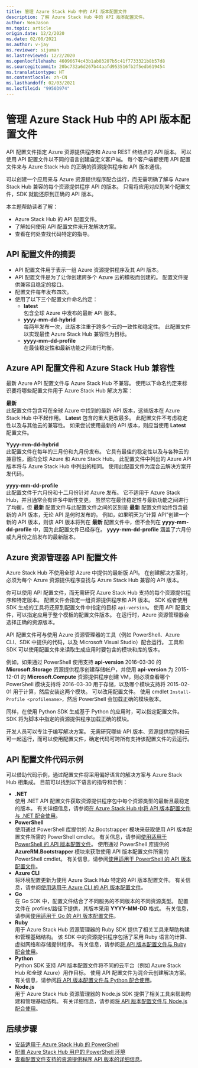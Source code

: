 ```yaml
---
title: 管理 Azure Stack Hub 中的 API 版本配置文件
description: 了解 Azure Stack Hub 中的 API 版本配置文件。
author: WenJason
ms.topic: article
origin.date: 12/2/2020
ms.date: 02/08/2021
ms.author: v-jay
ms.reviewer: sijuman
ms.lastreviewed: 12/2/2020
ms.openlocfilehash: 46096674c43b1ab03207b5c41f7733321b8b57d8
ms.sourcegitcommit: 20bc732a6d267b44aafd953516fb2f5edb619454
ms.translationtype: HT
ms.contentlocale: zh-CN
ms.lasthandoff: 02/03/2021
ms.locfileid: "99503974"
---
```

# <a name="manage-api-version-profiles-in-azure-stack-hub"></a>管理 Azure Stack Hub 中的 API 版本配置文件

API 配置文件指定 Azure 资源提供程序和 Azure REST 终结点的 API 版本。 可以使用 API 配置文件以不同的语言创建自定义客户端。 每个客户端都使用 API 配置文件来与 Azure Stack Hub 的正确的资源提供程序和 API 版本通信。

可以创建一个应用来与 Azure 资源提供程序配合运行，而无需明确了解与 Azure Stack Hub 兼容的每个资源提供程序 API 的版本。 只需将应用对应到某个配置文件，SDK 就能还原到正确的 API 版本。

本主题帮助读者了解：

- Azure Stack Hub 的 API 配置文件。
- 了解如何使用 API 配置文件来开发解决方案。
- 查看在何处查找代码特定的指导。

## <a name="summary-of-api-profiles"></a>API 配置文件的摘要

- API 配置文件用于表示一组 Azure 资源提供程序及其 API 版本。
- API 配置文件是为了让你创建跨多个 Azure 云的模板而创建的。 配置文件提供兼容且稳定的接口。
- 配置文件每年发布四次。
- 使用了以下三个配置文件命名约定：
  - **latest**  
        包含全球 Azure 中发布的最新 API 版本。
  - **yyyy-mm-dd-hybrid**  
    每两年发布一次，此版本注重于跨多个云的一致性和稳定性。 此配置文件以实现最佳 Azure Stack Hub 兼容性为目标。
  - **yyyy-mm-dd-profile** <br>
    在最佳稳定性和最新功能之间进行均衡。

## <a name="azure-api-profiles-and-azure-stack-hub-compatibility"></a>Azure API 配置文件和 Azure Stack Hub 兼容性

最新 Azure API 配置文件与 Azure Stack Hub 不兼容。 使用以下命名约定来标识要将哪些配置文件用于 Azure Stack Hub 解决方案：

**最新**  
此配置文件包含可在全球 Azure 中找到的最新 API 版本，这些版本在 Azure Stack Hub 中不起作用。 **Latest** 包含的重大更改最多。 此配置文件不考虑稳定性以及与其他云的兼容性。 如果尝试使用最新的 API 版本，则应当使用 **Latest** 配置文件。

**Yyyy-mm-dd-hybrid**  
此配置文件在每年的三月份和九月份发布。 它具有最佳的稳定性以及与各种云的兼容性，面向全球 Azure 和 Azure Stack Hub。 此配置文件中列出的 Azure API 版本将与 Azure Stack Hub 中列出的相同。 使用此配置文件为混合云解决方案开发代码。

**yyyy-mm-dd-profile**  
此配置文件于六月份和十二月份针对 Azure 发布。 它不适用于 Azure Stack Hub，并且通常会有许多中断性变更。 虽然它在最佳稳定性与最新功能之间进行了均衡，但 **最新** 配置文件与此配置文件之间的区别是 **最新** 配置文件始终包含最新的 API 版本，无论 API 是何时发布的。 例如，如果明天为“计算 API”创建一个新的 API 版本，则该 API 版本将列在 **最新** 配置文件中，但不会列在 **yyyy-mm-dd-profile** 中，因为此配置文件已经存在。 **yyyy-mm-dd-profile** 涵盖了六月份或九月份之前发布的最新版本。

## <a name="azure-resource-manager-api-profiles"></a>Azure 资源管理器 API 配置文件

Azure Stack Hub 不使用全球 Azure 中提供的最新版 API。 在创建解决方案时，必须为每个 Azure 资源提供程序查找与 Azure Stack Hub 兼容的 API 版本。

你可以使用 API 配置文件，而无需研究 Azure Stack Hub 支持的每个资源提供程序和特定版本。 配置文件会指定一组资源提供程序和 API 版本。 SDK 或者使用 SDK 生成的工具将还原到配置文件中指定的目标 `api-version`。 使用 API 配置文件，可以指定应用于整个模板的配置文件版本。 在运行时，Azure 资源管理器会选择正确的资源版本。

API 配置文件可与使用 Azure 资源管理器的工具（例如 PowerShell、Azure CLI、SDK 中提供的代码，以及 Microsoft Visual Studio）配合运行。 工具和 SDK 可以使用配置文件来读取生成应用时要包含的模块和库的版本。

例如，如果通过 PowerShell 使用支持 **api-version** 2016-03-30 的 **Microsoft.Storage** 资源提供程序创建存储帐户，并使用 **api-version** 为 2015-12-01 的 **Microsoft.Compute** 资源提供程序创建 VM，则必须查看哪个 PowerShell 模块支持将 2016-03-30 用于存储，以及哪个模块支持将 2015-02-01 用于计算，然后安装这两个模块。 可以改用配置文件。 使用 cmdlet `Install-Profile <profilename>`，然后 PowerShell 会加载正确的模块版本。

同样，在使用 Python SDK 生成基于 Python 的应用时，可以指定配置文件。 SDK 将为脚本中指定的资源提供程序加载正确的模块。

开发人员可以专注于编写解决方案。 无需研究哪些 API 版本、资源提供程序和云可一起运行，而可以使用配置文件，确定代码可跨所有支持该配置文件的云运行。

## <a name="api-profile-code-samples"></a>API 配置文件代码示例

可以借助代码示例，通过配置文件将采用偏好语言的解决方案与 Azure Stack Hub 相集成。 目前可以找到以下语言的指导和示例：

- **.NET** <br>
使用 .NET API 配置文件获取资源提供程序包中每个资源类型的最新且最稳定的版本。 有关详细信息，请参阅[在 Azure Stack Hub 中将 API 版本配置文件与 .NET 配合使用](azure-stack-version-profiles-net.md)。
- **PowerShell**  
使用通过 PowerShell 库提供的 Az.Bootstrapper 模块来获取使用 API 版本配置文件所需的 PowerShell cmdlet。 有关信息，请参阅[使用适用于 PowerShell 的 API 版本配置文件](../operator/azure-stack-powershell-install.md)。
使用通过 PowerShell 库提供的 **AzureRM.Bootstrapper** 模块来获取使用 API 版本配置文件所需的 PowerShell cmdlet。 有关信息，请参阅[使用适用于 PowerShell 的 API 版本配置文件](../operator/powershell-install-az-module.md)。
- **Azure CLI**  
将环境配置更新为使用 Azure Stack Hub 特定的 API 版本配置文件。 有关信息，请参阅[使用适用于 Azure CLI 的 API 版本配置文件](azure-stack-version-profiles-azurecli2.md)。
- **Go**  
在 Go SDK 中，配置文件结合了不同服务的不同版本的不同资源类型。 配置文件在 profiles/路径下提供，其版本采用 **YYYY-MM-DD** 格式。 有关信息，请参阅[使用适用于 Go 的 API 版本配置文件](azure-stack-version-profiles-go.md)。
- **Ruby**  
用于 Azure Stack Hub 资源管理器的 Ruby SDK 提供了相关工具来帮助构建和管理基础结构。 该 SDK 中的资源提供程序包括了采用 Ruby 语言的计算、虚拟网络和存储提供程序。 有关信息，请参阅[将 API 版本配置文件与 Ruby 配合使用](azure-stack-version-profiles-ruby.md)。
- **Python**  
Python SDK 支持 API 版本配置文件将不同的云平台（例如 Azure Stack Hub 和全球 Azure）用作目标。 使用 API 配置文件为混合云创建解决方案。 有关信息，请参阅[将 API 版本配置文件与 Python 配合使用](azure-stack-version-profiles-python.md)。
- **Node.js**  
用于 Azure Stack Hub 资源管理器的 Node.js SDK 提供了相关工具来帮助构建和管理基础结构。 有关详细信息，请参阅[将 API 版本配置文件与 Node.js 配合使用](azure-stack-version-profile-nodejs.md)。

## <a name="next-steps"></a>后续步骤

- [安装适用于 Azure Stack Hub 的 PowerShell](../operator/powershell-install-az-module.md)
- [配置 Azure Stack Hub 用户的 PowerShell 环境](azure-stack-powershell-configure-user.md)
- [查看配置文件支持的资源提供程序 API 版本的详细信息](azure-stack-profiles-azure-resource-manager-versions.md)。
